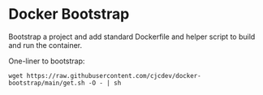 # Docker Bootstrap

Bootstrap a project and add standard Dockerfile and helper script to build and run the container.

One-liner to bootstrap:
```
wget https://raw.githubusercontent.com/cjcdev/docker-bootstrap/main/get.sh -O - | sh

```
